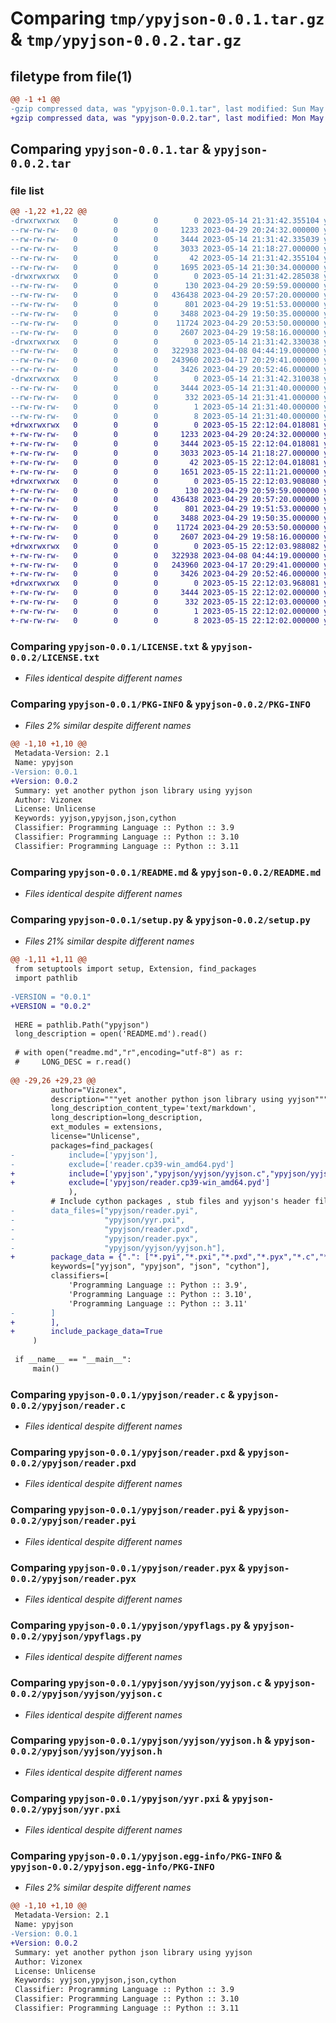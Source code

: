 # Comparing `tmp/ypyjson-0.0.1.tar.gz` & `tmp/ypyjson-0.0.2.tar.gz`

## filetype from file(1)

```diff
@@ -1 +1 @@
-gzip compressed data, was "ypyjson-0.0.1.tar", last modified: Sun May 14 21:31:42 2023, max compression
+gzip compressed data, was "ypyjson-0.0.2.tar", last modified: Mon May 15 22:12:04 2023, max compression
```

## Comparing `ypyjson-0.0.1.tar` & `ypyjson-0.0.2.tar`

### file list

```diff
@@ -1,22 +1,22 @@
-drwxrwxrwx   0        0        0        0 2023-05-14 21:31:42.355104 ypyjson-0.0.1/
--rw-rw-rw-   0        0        0     1233 2023-04-29 20:24:32.000000 ypyjson-0.0.1/LICENSE.txt
--rw-rw-rw-   0        0        0     3444 2023-05-14 21:31:42.335039 ypyjson-0.0.1/PKG-INFO
--rw-rw-rw-   0        0        0     3033 2023-05-14 21:18:27.000000 ypyjson-0.0.1/README.md
--rw-rw-rw-   0        0        0       42 2023-05-14 21:31:42.355104 ypyjson-0.0.1/setup.cfg
--rw-rw-rw-   0        0        0     1695 2023-05-14 21:30:34.000000 ypyjson-0.0.1/setup.py
-drwxrwxrwx   0        0        0        0 2023-05-14 21:31:42.285038 ypyjson-0.0.1/ypyjson/
--rw-rw-rw-   0        0        0      130 2023-04-29 20:59:59.000000 ypyjson-0.0.1/ypyjson/__init__.py
--rw-rw-rw-   0        0        0   436438 2023-04-29 20:57:20.000000 ypyjson-0.0.1/ypyjson/reader.c
--rw-rw-rw-   0        0        0      801 2023-04-29 19:51:53.000000 ypyjson-0.0.1/ypyjson/reader.pxd
--rw-rw-rw-   0        0        0     3488 2023-04-29 19:50:35.000000 ypyjson-0.0.1/ypyjson/reader.pyi
--rw-rw-rw-   0        0        0    11724 2023-04-29 20:53:50.000000 ypyjson-0.0.1/ypyjson/reader.pyx
--rw-rw-rw-   0        0        0     2607 2023-04-29 19:58:16.000000 ypyjson-0.0.1/ypyjson/ypyflags.py
-drwxrwxrwx   0        0        0        0 2023-05-14 21:31:42.330038 ypyjson-0.0.1/ypyjson/yyjson/
--rw-rw-rw-   0        0        0   322938 2023-04-08 04:44:19.000000 ypyjson-0.0.1/ypyjson/yyjson/yyjson.c
--rw-rw-rw-   0        0        0   243960 2023-04-17 20:29:41.000000 ypyjson-0.0.1/ypyjson/yyjson/yyjson.h
--rw-rw-rw-   0        0        0     3426 2023-04-29 20:52:46.000000 ypyjson-0.0.1/ypyjson/yyr.pxi
-drwxrwxrwx   0        0        0        0 2023-05-14 21:31:42.310038 ypyjson-0.0.1/ypyjson.egg-info/
--rw-rw-rw-   0        0        0     3444 2023-05-14 21:31:40.000000 ypyjson-0.0.1/ypyjson.egg-info/PKG-INFO
--rw-rw-rw-   0        0        0      332 2023-05-14 21:31:41.000000 ypyjson-0.0.1/ypyjson.egg-info/SOURCES.txt
--rw-rw-rw-   0        0        0        1 2023-05-14 21:31:40.000000 ypyjson-0.0.1/ypyjson.egg-info/dependency_links.txt
--rw-rw-rw-   0        0        0        8 2023-05-14 21:31:40.000000 ypyjson-0.0.1/ypyjson.egg-info/top_level.txt
+drwxrwxrwx   0        0        0        0 2023-05-15 22:12:04.018081 ypyjson-0.0.2/
+-rw-rw-rw-   0        0        0     1233 2023-04-29 20:24:32.000000 ypyjson-0.0.2/LICENSE.txt
+-rw-rw-rw-   0        0        0     3444 2023-05-15 22:12:04.018081 ypyjson-0.0.2/PKG-INFO
+-rw-rw-rw-   0        0        0     3033 2023-05-14 21:18:27.000000 ypyjson-0.0.2/README.md
+-rw-rw-rw-   0        0        0       42 2023-05-15 22:12:04.018081 ypyjson-0.0.2/setup.cfg
+-rw-rw-rw-   0        0        0     1651 2023-05-15 22:11:21.000000 ypyjson-0.0.2/setup.py
+drwxrwxrwx   0        0        0        0 2023-05-15 22:12:03.908080 ypyjson-0.0.2/ypyjson/
+-rw-rw-rw-   0        0        0      130 2023-04-29 20:59:59.000000 ypyjson-0.0.2/ypyjson/__init__.py
+-rw-rw-rw-   0        0        0   436438 2023-04-29 20:57:20.000000 ypyjson-0.0.2/ypyjson/reader.c
+-rw-rw-rw-   0        0        0      801 2023-04-29 19:51:53.000000 ypyjson-0.0.2/ypyjson/reader.pxd
+-rw-rw-rw-   0        0        0     3488 2023-04-29 19:50:35.000000 ypyjson-0.0.2/ypyjson/reader.pyi
+-rw-rw-rw-   0        0        0    11724 2023-04-29 20:53:50.000000 ypyjson-0.0.2/ypyjson/reader.pyx
+-rw-rw-rw-   0        0        0     2607 2023-04-29 19:58:16.000000 ypyjson-0.0.2/ypyjson/ypyflags.py
+drwxrwxrwx   0        0        0        0 2023-05-15 22:12:03.988082 ypyjson-0.0.2/ypyjson/yyjson/
+-rw-rw-rw-   0        0        0   322938 2023-04-08 04:44:19.000000 ypyjson-0.0.2/ypyjson/yyjson/yyjson.c
+-rw-rw-rw-   0        0        0   243960 2023-04-17 20:29:41.000000 ypyjson-0.0.2/ypyjson/yyjson/yyjson.h
+-rw-rw-rw-   0        0        0     3426 2023-04-29 20:52:46.000000 ypyjson-0.0.2/ypyjson/yyr.pxi
+drwxrwxrwx   0        0        0        0 2023-05-15 22:12:03.968081 ypyjson-0.0.2/ypyjson.egg-info/
+-rw-rw-rw-   0        0        0     3444 2023-05-15 22:12:02.000000 ypyjson-0.0.2/ypyjson.egg-info/PKG-INFO
+-rw-rw-rw-   0        0        0      332 2023-05-15 22:12:03.000000 ypyjson-0.0.2/ypyjson.egg-info/SOURCES.txt
+-rw-rw-rw-   0        0        0        1 2023-05-15 22:12:02.000000 ypyjson-0.0.2/ypyjson.egg-info/dependency_links.txt
+-rw-rw-rw-   0        0        0        8 2023-05-15 22:12:02.000000 ypyjson-0.0.2/ypyjson.egg-info/top_level.txt
```

### Comparing `ypyjson-0.0.1/LICENSE.txt` & `ypyjson-0.0.2/LICENSE.txt`

 * *Files identical despite different names*

### Comparing `ypyjson-0.0.1/PKG-INFO` & `ypyjson-0.0.2/PKG-INFO`

 * *Files 2% similar despite different names*

```diff
@@ -1,10 +1,10 @@
 Metadata-Version: 2.1
 Name: ypyjson
-Version: 0.0.1
+Version: 0.0.2
 Summary: yet another python json library using yyjson
 Author: Vizonex
 License: Unlicense
 Keywords: yyjson,ypyjson,json,cython
 Classifier: Programming Language :: Python :: 3.9
 Classifier: Programming Language :: Python :: 3.10
 Classifier: Programming Language :: Python :: 3.11
```

### Comparing `ypyjson-0.0.1/README.md` & `ypyjson-0.0.2/README.md`

 * *Files identical despite different names*

### Comparing `ypyjson-0.0.1/setup.py` & `ypyjson-0.0.2/setup.py`

 * *Files 21% similar despite different names*

```diff
@@ -1,11 +1,11 @@
 from setuptools import setup, Extension, find_packages
 import pathlib
 
-VERSION = "0.0.1"
+VERSION = "0.0.2"
 
 HERE = pathlib.Path("ypyjson")
 long_description = open('README.md').read()
 
 # with open("readme.md","r",encoding="utf-8") as r:
 #     LONG_DESC = r.read()
 
@@ -29,26 +29,23 @@
         author="Vizonex", 
         description="""yet another python json library using yyjson""",
         long_description_content_type='text/markdown',
         long_description=long_description,
         ext_modules = extensions,
         license="Unlicense",
         packages=find_packages(
-            include=['ypyjson'],
-            exclude=['reader.cp39-win_amd64.pyd']
+            include=['ypyjson',"ypyjson/yyjson/yyjson.c","ypyjson/yyjson/yyjson.h"],
+            exclude=['ypyjson/reader.cp39-win_amd64.pyd']
             ),
         # Include cython packages , stub files and yyjson's header file
-        data_files=["ypyjson/reader.pyi",
-                    "ypyjson/yyr.pxi",
-                    "ypyjson/reader.pxd",
-                    "ypyjson/reader.pyx",
-                    "ypyjson/yyjson/yyjson.h"],
+        package_data = {".": ["*.pyi","*.pxi","*.pxd","*.pyx","*.c","*.h"]},
         keywords=["yyjson", "ypyjson", "json", "cython"],
         classifiers=[
             'Programming Language :: Python :: 3.9',
             'Programming Language :: Python :: 3.10',
             'Programming Language :: Python :: 3.11'
-        ]
+        ],
+        include_package_data=True
     )
 
 if __name__ == "__main__":
     main()
```

### Comparing `ypyjson-0.0.1/ypyjson/reader.c` & `ypyjson-0.0.2/ypyjson/reader.c`

 * *Files identical despite different names*

### Comparing `ypyjson-0.0.1/ypyjson/reader.pxd` & `ypyjson-0.0.2/ypyjson/reader.pxd`

 * *Files identical despite different names*

### Comparing `ypyjson-0.0.1/ypyjson/reader.pyi` & `ypyjson-0.0.2/ypyjson/reader.pyi`

 * *Files identical despite different names*

### Comparing `ypyjson-0.0.1/ypyjson/reader.pyx` & `ypyjson-0.0.2/ypyjson/reader.pyx`

 * *Files identical despite different names*

### Comparing `ypyjson-0.0.1/ypyjson/ypyflags.py` & `ypyjson-0.0.2/ypyjson/ypyflags.py`

 * *Files identical despite different names*

### Comparing `ypyjson-0.0.1/ypyjson/yyjson/yyjson.c` & `ypyjson-0.0.2/ypyjson/yyjson/yyjson.c`

 * *Files identical despite different names*

### Comparing `ypyjson-0.0.1/ypyjson/yyjson/yyjson.h` & `ypyjson-0.0.2/ypyjson/yyjson/yyjson.h`

 * *Files identical despite different names*

### Comparing `ypyjson-0.0.1/ypyjson/yyr.pxi` & `ypyjson-0.0.2/ypyjson/yyr.pxi`

 * *Files identical despite different names*

### Comparing `ypyjson-0.0.1/ypyjson.egg-info/PKG-INFO` & `ypyjson-0.0.2/ypyjson.egg-info/PKG-INFO`

 * *Files 2% similar despite different names*

```diff
@@ -1,10 +1,10 @@
 Metadata-Version: 2.1
 Name: ypyjson
-Version: 0.0.1
+Version: 0.0.2
 Summary: yet another python json library using yyjson
 Author: Vizonex
 License: Unlicense
 Keywords: yyjson,ypyjson,json,cython
 Classifier: Programming Language :: Python :: 3.9
 Classifier: Programming Language :: Python :: 3.10
 Classifier: Programming Language :: Python :: 3.11
```

